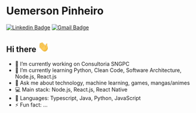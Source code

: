 # Uemerson Pinheiro
[![Linkedin Badge](https://img.shields.io/badge/-uemerson-blue?style=flat-square&logo=Linkedin&logoColor=white&link=https://www.linkedin.com/in/uemerson-pinheiro-junior-953a38170/)](https://www.linkedin.com/in/dev-bruno-mariano/)
[![Gmail Badge](https://img.shields.io/badge/-uemersonpinheirojunior@gmail.com-c14438?style=flat-square&logo=Gmail&logoColor=white&link=mailto:uemersonpinheirojunior@gmail.com)](mailto:uemersonpinheirojunior@gmail.com)


## Hi there <img src="https://raw.githubusercontent.com/uemerson/uemerson/master/gifs/wave.gif" width="30px"></h4>

- 🔭 I’m currently working on Consultoria SNGPC
- 🌱 I’m currently learning Python, Clean Code, Software Architecture, Node.js, React.js
- 💬 Ask me about technology, machine learning, games, mangas/animes
- :computer: Main stack: Node.js, React.js, React Native 
- 🚀 Languages: Typescript, Java, Python, JavaScript
- ⚡ Fun fact: ...
